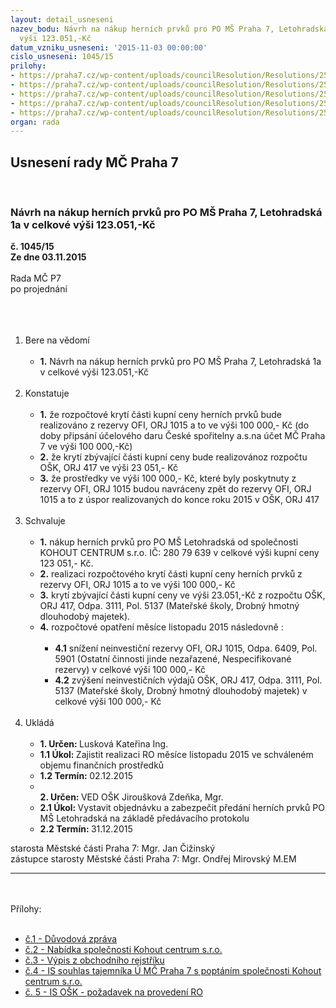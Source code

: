 ```yaml
---
layout: detail_usneseni
nazev_bodu: Návrh na nákup herních prvků pro PO MŠ Praha 7, Letohradská 1a v celkové
  výši 123.051,-Kč
datum_vzniku_usneseni: '2015-11-03 00:00:00'
cislo_usneseni: 1045/15
prilohy:
- https://praha7.cz/wp-content/uploads/councilResolution/Resolutions/25804/1045_15_pril1.doc
- https://praha7.cz/wp-content/uploads/councilResolution/Resolutions/25804/70-15-p%c5%99%c3%adloha_2_-_nab%c3%addka.pdf
- https://praha7.cz/wp-content/uploads/councilResolution/Resolutions/25804/70-15-p%c5%99%c3%adloha_3_-_vypis-89745.pdf
- https://praha7.cz/wp-content/uploads/councilResolution/Resolutions/25804/70-15-p%c5%99%c3%adloha_4_-_is_herni_prvky_ms_letohr.pdf
- https://praha7.cz/wp-content/uploads/councilResolution/Resolutions/25804/70-15-p%c5%99%c3%adloha_%c4%8d._5_-_is_o%c5%a1k_-_po%c5%beadavek_na_proveden%c3%ad_ro.doc
organ: rada
---
```

<div id="ucUsn_pList" class="usn">
	<span><h2>Usnesení rady MČ Praha 7 </h2>
<br></span><div class="standBody">
<span><h3>Návrh na nákup herních prvků pro PO MŠ Praha 7, Letohradská 1a v celkové výši 123.051,-Kč</h3></span><div class="center">
		<strong>č. 1045/15</strong><br>
	</div>
<div class="center">
		<strong>Ze dne 03.11.2015</strong><br><br>
	</div>Rada MČ P7<br>po projednání<br><br><br><ol>
<br><li>Bere na vědomí<br><ul>
<br><li>
<strong>1.</strong> Návrh na nákup herních prvků pro PO MŠ Praha 7, Letohradská 1a v celkové výši 123.051,-Kč</li>
</ul>
<br>
</li>
<li>Konstatuje<br><ul>
<br><li>
<strong>1.</strong> že rozpočtové krytí části kupní ceny herních prvků bude realizováno z rezervy OFI, ORJ 1015 a to ve výši 100 000,- Kč (do doby připsání účelového daru České spořitelny a.s.na účet MČ Praha 7 ve výši 100 000,-Kč)<br>
</li>
<li>
<strong>2.</strong> že krytí zbývající části kupní ceny bude realizovánoz rozpočtu OŠK, ORJ 417 ve výši 23 051,- Kč<br>
</li>
<li>
<strong>3.</strong> že prostředky ve výši 100 000,- Kč, které byly poskytnuty z rezervy OFI, ORJ 1015 budou navráceny zpět do rezervy OFI, ORJ 1015 a to z úspor realizovaných do konce roku 2015 v OŠK, ORJ 417</li>
</ul>
<br>
</li>
<li>Schvaluje<br><ul>
<br><li>
<strong>1.</strong> nákup herních prvků pro PO MŠ Letohradská od společnosti KOHOUT CENTRUM s.r.o. IČ: 280 79 639 v celkové výši kupní ceny 123 051,- Kč. <br>
</li>
<li>
<strong>2.</strong> realizaci rozpočtového krytí části kupní ceny herních prvků z rezervy OFI, ORJ 1015 a to ve výši 100 000,- Kč<br>
</li>
<li>
<strong>3.</strong> krytí zbývající části kupní ceny ve výši 23.051,-Kč z rozpočtu OŠK, ORJ 417, Odpa. 3111, Pol. 5137 (Mateřské školy, Drobný hmotný dlouhodobý majetek).<br>
</li>
<li>
<strong>4.</strong> rozpočtové opatření měsíce listopadu 2015 následovně :<br><ul>
<br><li>
<strong>4.1</strong> snížení neinvestiční rezervy OFI, ORJ 1015, Odpa. 6409, Pol. 5901 (Ostatní činnosti jinde nezařazené, Nespecifikované rezervy) v celkové výši 100 000,- Kč<br>
</li>
<li>
<strong>4.2</strong> zvýšení neinvestičních výdajů OŠK, ORJ 417, Odpa. 3111, Pol. 5137 (Mateřské školy, Drobný hmotný dlouhodobý majetek) v celkové výši 100 000,- Kč</li>
</ul>
</li>
</ul>
<br>
</li>
<li>Ukládá<br><ul>
<br><li>
<strong>1. Určen: </strong>Lusková Kateřina Ing.<br>
</li>
<li>
<strong>1.1 Úkol: </strong>Zajistit realizaci RO měsíce listopadu 2015 ve schváleném objemu finančních prostředků<br>
</li>
<li>
<strong>1.2 Termín: </strong>02.12.2015<br>
</li>
<li>
<strong><br>2. Určen: </strong>VED OŠK Jiroušková Zdeňka, Mgr.<br>
</li>
<li>
<strong>2.1 Úkol: </strong>Vystavit objednávku a zabezpečit předání herních prvků PO MŠ Letohradská na základě předávacího protokolu<br>
</li>
<li>
<strong>2.2 Termín: </strong>31.12.2015</li>
</ul>
</li>
</ol>starosta Městské části Praha 7: Mgr. Jan Čižinský<br>zástupce starosty Městské části Praha 7: Mgr. Ondřej Mirovský M.EM <br><hr>
<br><br>Přílohy: <br><ul>
<br><li>
<a href="/zdroj.aspx?typ=4&amp;Id=67766&amp;sh=-75037003" target="_blank" title="Odkaz na soubor - 23 kB - nové okno">č.1 - Důvodová zpráva</a><br>
</li>
<li>
<a href="/zdroj.aspx?typ=4&amp;id=67732&amp;sh=-1004337067" target="_blank" title="Odkaz na soubor - 662,7 kB - nové okno">č.2 - Nabídka společnosti Kohout centrum s.r.o. </a><br>
</li>
<li>
<a href="/zdroj.aspx?typ=4&amp;id=67733&amp;sh=-1004444555" target="_blank" title="Odkaz na soubor - 56,9 kB - nové okno">č.3 - Výpis z obchodního rejstříku </a><br>
</li>
<li>
<a href="/zdroj.aspx?typ=4&amp;id=67734&amp;sh=-1004138347" target="_blank" title="Odkaz na soubor - 234,4 kB - nové okno">č.4 - IS souhlas tajemníka Ú MČ Praha 7 s poptáním společnosti Kohout centrum s.r.o.</a> <br>
</li>
<li>
<a href="/zdroj.aspx?typ=4&amp;id=67735&amp;sh=-1004172107" target="_blank" title="Odkaz na soubor - 44,5 kB - nové okno">č. 5 - IS OŠK - požadavek na provedení RO</a> </li>
</ul>
</div>
</div>